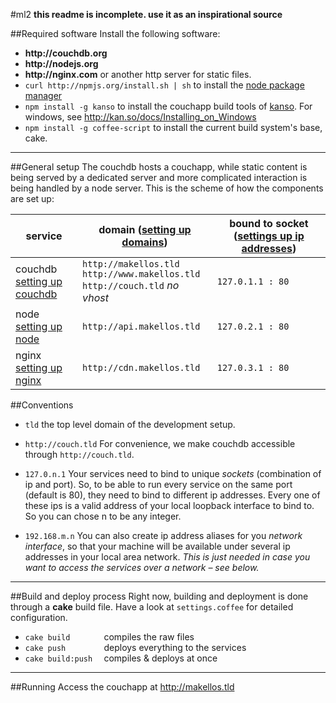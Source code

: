 #ml2
__this readme is incomplete. use it as an inspirational source__

##Required software
Install the following software:

* __http://couchdb.org__ 
* __http://nodejs.org__
* __http://nginx.com__ or another http server for static files.
* `curl http://npmjs.org/install.sh | sh` to install the [node package manager](__http://npmjs.org__)
* `npm install -g kanso` to install the couchapp build tools of [kanso](__http://kan.so__). For windows,
see http://kan.so/docs/Installing_on_Windows
* `npm install -g coffee-script` to install the current build system's base, cake.

***

##General setup
The couchdb hosts a couchapp, while static content is being served by a dedicated
server and more complicated interaction is being handled by a node server. 
This is the scheme of how the components are set up:

<table>  
    <thead>
        <tr><th>service</th><th>domain (<a href="ml2/wiki/domains">setting up domains</a>)</th><th>bound to socket (<a href="ml2/wiki/ips">settings up ip addresses</a>)</th></tr>
    </thead>
    <tbody>
        <tr><td>couchdb<br /><a href="ml2/wiki/couchdb">setting up couchdb</a></td>
            <td>
                <code>http://makellos.tld</code><br />
                <code>http://www.makellos.tld</code><br />
                <code>http://couch.tld</code> <em>no vhost</em></td>
            <td><code>127.0.1.1 : 80</code></td>
        </tr>
        <tr><td>node<br /><a href="ml2/wiki/node">setting up node</a></td>
            <td><code>http://api.makellos.tld</code></td>
            <td><code>127.0.2.1 : 80</code></td>
        </tr>
        <tr><td>nginx<br /><a href="ml2/wiki/nginx">setting up nginx</a></td>
            <td><code>http://cdn.makellos.tld</code></td>
            <td><code>127.0.3.1 : 80</code></td>
        </tr>
    </tbody>

</table>


##Conventions

* `tld`
the top level domain of the development setup. 

* `http://couch.tld`
For convenience, we make couchdb accessible through `http://couch.tld`.

* `127.0.n.1`
Your services need to bind to unique _sockets_ (combination of ip and port).
So, to be able to run every service on the same port (default is 80), they need to bind to different 
ip addresses. Every one of these ips is a valid address of your local loopback interface to bind to. 
So you can chose n to be any integer.

* `192.168.m.n`
You can also create ip address aliases for you _network interface_, so that your 
machine will be available under several ip addresses in your local area network. 
_This is just needed in case you want to access the services over a network – see below._

***

##Build and deploy process
Right now, building and deployment is done through a __cake__ build file. Have a look at `settings.coffee` 
for detailed configuration. 

* `cake build       ` compiles the raw files
* `cake push        ` deploys everything to the services
* `cake build:push  ` compiles & deploys at once

***

##Running
Access the couchapp at <http://makellos.tld>




